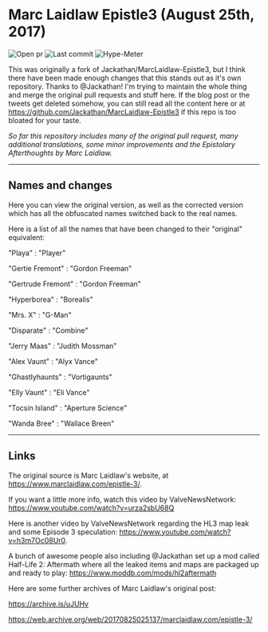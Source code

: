 # Marc Laidlaw Epistle3 (August 25th, 2017)

![Open pr](https://img.shields.io/github/issues-pr-raw/phoenix1747/Epistle3.svg?style=for-the-badge) ![Last commit](https://img.shields.io/github/last-commit/phoenix1747/Epistle3.svg?style=for-the-badge) ![Hype-Meter](https://img.shields.io/badge/hype-9000%2B-blue.svg?style=for-the-badge)

This was originally a fork of Jackathan/MarcLaidlaw-Epistle3, but I think there have been made enough changes that this stands out as it's own repository. Thanks to @Jackathan! I'm trying to maintain the whole thing and merge the original pull requests and stuff here. If the blog post or the tweets get deleted somehow, you can still read all the content here or at https://github.com/Jackathan/MarcLaidlaw-Epistle3 if this repo is too bloated for your taste.

<i>So far this repository includes many of the original pull request, many additional translations, some minor improvements and the Epistolary Afterthoughts by Marc Laidlaw.</i>

---
## Names and changes

Here you can view the original version, as well as the corrected version which has all the obfuscated names switched back to the real names.

Here is a list of all the names that have been changed to their "original" equivalent:

"Playa" 			      : "Player"

"Gertie Fremont" 	  : "Gordon Freeman"

"Gertrude Fremont" 	: "Gordon Freeman"

"Hyperborea" 		    : "Borealis"

"Mrs. X" 			      : "G-Man"

"Disparate" 		    : "Combine"

"Jerry Maas" 		    : "Judith Mossman"

"Alex Vaunt" 		    : "Alyx Vance"

"Ghastlyhaunts" 	  : "Vortigaunts"

"Elly Vaunt" 	    	: "Eli Vance"

"Tocsin Island"     : "Aperture Science"

"Wanda Bree"        : "Wallace Breen"

---

##  Links

The original source is Marc Laidlaw's website, at https://www.marclaidlaw.com/epistle-3/.

If you want a little more info, watch this video by ValveNewsNetwork: https://www.youtube.com/watch?v=urza2sbU68Q

Here is another video by ValveNewsNetwork regarding the HL3 map leak and some Episode 3 speculation: https://www.youtube.com/watch?v=h3m7Oc08Ur0.

A bunch of awesome people also including @Jackathan set up a mod called Half-Life 2: Aftermath where all the leaked items and maps are packaged up and ready to play: https://www.moddb.com/mods/hl2aftermath

Here are some further archives of Marc Laidlaw's original post:

https://archive.is/uJUHv

https://web.archive.org/web/20170825025137/marclaidlaw.com/epistle-3/
